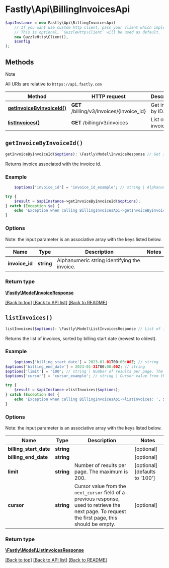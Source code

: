 # Fastly\Api\BillingInvoicesApi


```php
$apiInstance = new Fastly\Api\BillingInvoicesApi(
    // If you want use custom http client, pass your client which implements `GuzzleHttp\ClientInterface`.
    // This is optional, `GuzzleHttp\Client` will be used as default.
    new GuzzleHttp\Client(),
    $config
);
```

## Methods

> [!NOTE]
> All URIs are relative to `https://api.fastly.com`

Method | HTTP request | Description
------ | ------------ | -----------
[**getInvoiceByInvoiceId()**](BillingInvoicesApi.md#getInvoiceByInvoiceId) | **GET** /billing/v3/invoices/{invoice_id} | Get invoice by ID.
[**listInvoices()**](BillingInvoicesApi.md#listInvoices) | **GET** /billing/v3/invoices | List of invoices.


## `getInvoiceByInvoiceId()`

```php
getInvoiceByInvoiceId($options): \Fastly\Model\InvoiceResponse // Get invoice by ID.
```

Returns invoice associated with the invoice id.

### Example
```php
    $options['invoice_id'] = 'invoice_id_example'; // string | Alphanumeric string identifying the invoice.

try {
    $result = $apiInstance->getInvoiceByInvoiceId($options);
} catch (Exception $e) {
    echo 'Exception when calling BillingInvoicesApi->getInvoiceByInvoiceId: ', $e->getMessage(), PHP_EOL;
}
```

### Options

Note: the input parameter is an associative array with the keys listed below.

Name | Type | Description  | Notes
------------- | ------------- | ------------- | -------------
**invoice_id** | **string** | Alphanumeric string identifying the invoice. |

### Return type

[**\Fastly\Model\InvoiceResponse**](../Model/InvoiceResponse.md)

[[Back to top]](#) [[Back to API list]](../../README.md#endpoints)
[[Back to README]](../../README.md)

## `listInvoices()`

```php
listInvoices($options): \Fastly\Model\ListInvoicesResponse // List of invoices.
```

Returns the list of invoices, sorted by billing start date (newest to oldest).

### Example
```php
    $options['billing_start_date'] = 2023-01-01T00:00:00Z; // string
$options['billing_end_date'] = 2023-01-31T00:00:00Z; // string
$options['limit'] = '100'; // string | Number of results per page. The maximum is 200.
$options['cursor'] = 'cursor_example'; // string | Cursor value from the `next_cursor` field of a previous response, used to retrieve the next page. To request the first page, this should be empty.

try {
    $result = $apiInstance->listInvoices($options);
} catch (Exception $e) {
    echo 'Exception when calling BillingInvoicesApi->listInvoices: ', $e->getMessage(), PHP_EOL;
}
```

### Options

Note: the input parameter is an associative array with the keys listed below.

Name | Type | Description  | Notes
------------- | ------------- | ------------- | -------------
**billing_start_date** | **string** |  | [optional]
**billing_end_date** | **string** |  | [optional]
**limit** | **string** | Number of results per page. The maximum is 200. | [optional] [defaults to '100']
**cursor** | **string** | Cursor value from the `next_cursor` field of a previous response, used to retrieve the next page. To request the first page, this should be empty. | [optional]

### Return type

[**\Fastly\Model\ListInvoicesResponse**](../Model/ListInvoicesResponse.md)

[[Back to top]](#) [[Back to API list]](../../README.md#endpoints)
[[Back to README]](../../README.md)
